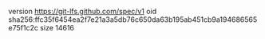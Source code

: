 version https://git-lfs.github.com/spec/v1
oid sha256:ffc35f6454ea2f7e21a3a5db76c650da63b195ab451cb9a194686565e75f1c2c
size 14616
